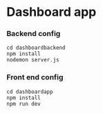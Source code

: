 # Dashboard app

### Backend config

    cd dashboardbackend
    npm install 
    nodemon server.js

### Front end config
    cd dashboardapp
    npm install 
    npm run dev
